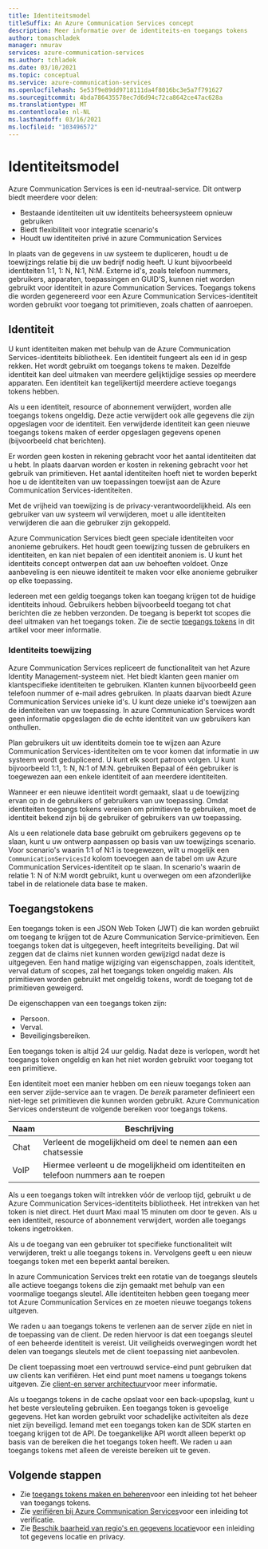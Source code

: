 ```yaml
---
title: Identiteitsmodel
titleSuffix: An Azure Communication Services concept
description: Meer informatie over de identiteits-en toegangs tokens
author: tomaschladek
manager: nmurav
services: azure-communication-services
ms.author: tchladek
ms.date: 03/10/2021
ms.topic: conceptual
ms.service: azure-communication-services
ms.openlocfilehash: 5e53f9e89dd9718111da4f8016bc3e5a7f791627
ms.sourcegitcommit: 4bda786435578ec7d6d94c72ca8642ce47ac628a
ms.translationtype: MT
ms.contentlocale: nl-NL
ms.lasthandoff: 03/16/2021
ms.locfileid: "103496572"
---
```

# <a name="identity-model"></a>Identiteitsmodel

Azure Communication Services is een id-neutraal-service. Dit ontwerp biedt meerdere voor delen:

- Bestaande identiteiten uit uw identiteits beheersysteem opnieuw gebruiken
- Biedt flexibiliteit voor integratie scenario's
- Houdt uw identiteiten privé in azure Communication Services

In plaats van de gegevens in uw systeem te dupliceren, houdt u de toewijzings relatie bij die uw bedrijf nodig heeft. U kunt bijvoorbeeld identiteiten 1:1, 1: N, N:1, N:M. Externe id's, zoals telefoon nummers, gebruikers, apparaten, toepassingen en GUID'S, kunnen niet worden gebruikt voor identiteit in azure Communication Services. Toegangs tokens die worden gegenereerd voor een Azure Communication Services-identiteit worden gebruikt voor toegang tot primitieven, zoals chatten of aanroepen.

## <a name="identity"></a>Identiteit

U kunt identiteiten maken met behulp van de Azure Communication Services-identiteits bibliotheek. Een identiteit fungeert als een id in gesp rekken. Het wordt gebruikt om toegangs tokens te maken. Dezelfde identiteit kan deel uitmaken van meerdere gelijktijdige sessies op meerdere apparaten. Een identiteit kan tegelijkertijd meerdere actieve toegangs tokens hebben.

Als u een identiteit, resource of abonnement verwijdert, worden alle toegangs tokens ongeldig. Deze actie verwijdert ook alle gegevens die zijn opgeslagen voor de identiteit. Een verwijderde identiteit kan geen nieuwe toegangs tokens maken of eerder opgeslagen gegevens openen (bijvoorbeeld chat berichten).

Er worden geen kosten in rekening gebracht voor het aantal identiteiten dat u hebt. In plaats daarvan worden er kosten in rekening gebracht voor het gebruik van primitieven. Het aantal identiteiten hoeft niet te worden beperkt hoe u de identiteiten van uw toepassingen toewijst aan de Azure Communication Services-identiteiten.

Met de vrijheid van toewijzing is de privacy-verantwoordelijkheid. Als een gebruiker van uw systeem wil verwijderen, moet u alle identiteiten verwijderen die aan die gebruiker zijn gekoppeld.

Azure Communication Services biedt geen speciale identiteiten voor anonieme gebruikers. Het houdt geen toewijzing tussen de gebruikers en identiteiten, en kan niet bepalen of een identiteit anoniem is. U kunt het identiteits concept ontwerpen dat aan uw behoeften voldoet. Onze aanbeveling is een nieuwe identiteit te maken voor elke anonieme gebruiker op elke toepassing.

Iedereen met een geldig toegangs token kan toegang krijgen tot de huidige identiteits inhoud. Gebruikers hebben bijvoorbeeld toegang tot chat berichten die ze hebben verzonden. De toegang is beperkt tot scopes die deel uitmaken van het toegangs token. Zie de sectie [toegangs tokens](#access-tokens) in dit artikel voor meer informatie.

### <a name="identity-mapping"></a>Identiteits toewijzing

Azure Communication Services repliceert de functionaliteit van het Azure Identity Management-systeem niet. Het biedt klanten geen manier om klantspecifieke identiteiten te gebruiken. Klanten kunnen bijvoorbeeld geen telefoon nummer of e-mail adres gebruiken. In plaats daarvan biedt Azure Communication Services unieke id's. U kunt deze unieke id's toewijzen aan de identiteiten van uw toepassing. In azure Communication Services wordt geen informatie opgeslagen die de echte identiteit van uw gebruikers kan onthullen.

Plan gebruikers uit uw identiteits domein toe te wijzen aan Azure Communication Services-identiteiten om te voor komen dat informatie in uw systeem wordt gedupliceerd. U kunt elk soort patroon volgen. U kunt bijvoorbeeld 1:1, 1: N, N:1 of M:N. gebruiken Bepaal of één gebruiker is toegewezen aan een enkele identiteit of aan meerdere identiteiten.

Wanneer er een nieuwe identiteit wordt gemaakt, slaat u de toewijzing ervan op in de gebruikers of gebruikers van uw toepassing. Omdat identiteiten toegangs tokens vereisen om primitieven te gebruiken, moet de identiteit bekend zijn bij de gebruiker of gebruikers van uw toepassing.

Als u een relationele data base gebruikt om gebruikers gegevens op te slaan, kunt u uw ontwerp aanpassen op basis van uw toewijzings scenario. Voor scenario's waarin 1:1 of N:1 is toegewezen, wilt u mogelijk een `CommunicationServicesId` kolom toevoegen aan de tabel om uw Azure Communication Services-identiteit op te slaan. In scenario's waarin de relatie 1: N of N:M wordt gebruikt, kunt u overwegen om een afzonderlijke tabel in de relationele data base te maken.

## <a name="access-tokens"></a>Toegangstokens

Een toegangs token is een JSON Web Token (JWT) die kan worden gebruikt om toegang te krijgen tot de Azure Communication Service-primitieven. Een toegangs token dat is uitgegeven, heeft integriteits beveiliging. Dat wil zeggen dat de claims niet kunnen worden gewijzigd nadat deze is uitgegeven. Een hand matige wijziging van eigenschappen, zoals identiteit, verval datum of scopes, zal het toegangs token ongeldig maken. Als primitieven worden gebruikt met ongeldig tokens, wordt de toegang tot de primitieven geweigerd.

De eigenschappen van een toegangs token zijn:
* Persoon.
* Verval.
* Beveiligingsbereiken.

Een toegangs token is altijd 24 uur geldig. Nadat deze is verlopen, wordt het toegangs token ongeldig en kan het niet worden gebruikt voor toegang tot een primitieve.

Een identiteit moet een manier hebben om een nieuw toegangs token aan een server zijde-service aan te vragen. De *bereik* parameter definieert een niet-lege set primitieven die kunnen worden gebruikt. Azure Communication Services ondersteunt de volgende bereiken voor toegangs tokens.

|Naam|Beschrijving|
|---|---|
|Chat|  Verleent de mogelijkheid om deel te nemen aan een chatsessie|
|VoIP|  Hiermee verleent u de mogelijkheid om identiteiten en telefoon nummers aan te roepen|


Als u een toegangs token wilt intrekken vóór de verloop tijd, gebruikt u de Azure Communication Services-identiteits bibliotheek. Het intrekken van het token is niet direct. Het duurt Maxi maal 15 minuten om door te geven. Als u een identiteit, resource of abonnement verwijdert, worden alle toegangs tokens ingetrokken.

Als u de toegang van een gebruiker tot specifieke functionaliteit wilt verwijderen, trekt u alle toegangs tokens in. Vervolgens geeft u een nieuw toegangs token met een beperkt aantal bereiken.

In azure Communication Services trekt een rotatie van de toegangs sleutels alle actieve toegangs tokens die zijn gemaakt met behulp van een voormalige toegangs sleutel. Alle identiteiten hebben geen toegang meer tot Azure Communication Services en ze moeten nieuwe toegangs tokens uitgeven.

We raden u aan toegangs tokens te verlenen aan de server zijde en niet in de toepassing van de client. De reden hiervoor is dat een toegangs sleutel of een beheerde identiteit is vereist. Uit veiligheids overwegingen wordt het delen van toegangs sleutels met de client toepassing niet aanbevolen.

De client toepassing moet een vertrouwd service-eind punt gebruiken dat uw clients kan verifiëren. Het eind punt moet namens u toegangs tokens uitgeven. Zie [client-en server architectuur](./client-and-server-architecture.md)voor meer informatie.

Als u toegangs tokens in de cache opslaat voor een back-upopslag, kunt u het beste versleuteling gebruiken. Een toegangs token is gevoelige gegevens. Het kan worden gebruikt voor schadelijke activiteiten als deze niet zijn beveiligd. Iemand met een toegangs token kan de SDK starten en toegang krijgen tot de API. De toegankelijke API wordt alleen beperkt op basis van de bereiken die het toegangs token heeft. We raden u aan toegangs tokens met alleen de vereiste bereiken uit te geven.

## <a name="next-steps"></a>Volgende stappen

* Zie [toegangs tokens maken en beheren](../quickstarts/access-tokens.md)voor een inleiding tot het beheer van toegangs tokens.
* Zie [verifiëren bij Azure Communication Services](./authentication.md)voor een inleiding tot verificatie.
* Zie [Beschik baarheid van regio's en gegevens locatie](./privacy.md)voor een inleiding tot gegevens locatie en privacy.